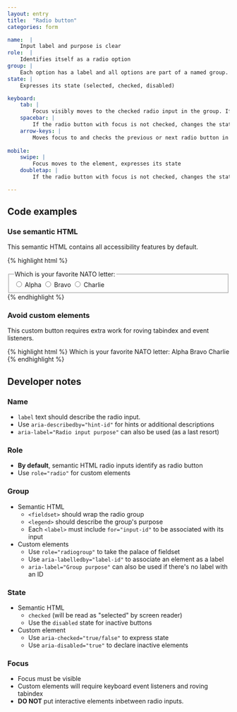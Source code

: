 ```yaml
---
layout: entry
title:  "Radio button"
categories: form

name:  |
    Input label and purpose is clear
role:  |
    Identifies itself as a radio option
group: |
    Each option has a label and all options are part of a named group.
state: |
    Expresses its state (selected, checked, disabled)

keyboard:
    tab: |
        Focus visibly moves to the checked radio input in the group. If a radio button is not checked, focus moves to the first radio button in the group.
    spacebar: |
        If the radio button with focus is not checked, changes the state to checked.  Otherwise, does nothing.
    arrow-keys: |
        Moves focus to and checks the previous or next radio button in the group
        
mobile:
    swipe: |
        Focus moves to the element, expresses its state
    doubletap: |
        If the radio button with focus is not checked, changes the state to checked. Otherwise, does nothing.

---
```



## Code examples

### Use semantic HTML
This semantic HTML contains all accessibility features by default.

{% highlight html %}
<fieldset>
  <legend>
    Which is your favorite NATO letter:
  </legend>
  
  <input type="radio" name="nato" id="alpha">
  <label for="alpha">Alpha</label>

  <input type="radio" name="nato" id="bravo">
  <label for="bravo">Bravo</label>

  <input type="radio" name="nato" id="charlie">
  <label for="charlie">Charlie</label>
</fieldset>
{% endhighlight %}

### Avoid custom elements
This custom button requires extra work for roving tabindex and event listeners.

{% highlight html %}
<custom-label id="groupLabel">
    Which is your favorite NATO letter:
</custom-label>
<custom-wrapper role="radiogroup" aria-labelledby="groupLabel">
    <custom-element role="radio" tabindex="-1">
        Alpha
    </custom-element>
    <custom-element role="radio" tabindex="-1">
        Bravo
    </custom-element>
    <custom-element role="radio" tabindex="-1">
        Charlie
    </custom-element>  
</custom-wrapper>
{% endhighlight %}

## Developer notes

### Name
- `label` text should describe the radio input.
- Use `aria-describedby="hint-id"` for hints or additional descriptions
- `aria-label="Radio input purpose"` can also be used (as a last resort)

### Role
- **By default**, semantic HTML radio inputs identify as radio button
- Use `role="radio"` for custom elements

### Group
- Semantic HTML
    - `<fieldset>` should wrap the radio group
    - `<legend>` should describe the group's purpose
    - Each `<label>` must include `for="input-id"` to be associated with its input
- Custom elements
    - Use `role="radiogroup"` to take the palace of fieldset
    - Use `aria-labelledby="label-id"` to associate an element as a label
    - `aria-label="Group purpose"` can also be used if there's no label with an ID

### State
- Semantic HTML
    - `checked` (will be read as "selected" by screen reader)
    - Use the `disabled` state for inactive buttons
- Custom element
    - Use `aria-checked="true/false"` to express state
    - Use `aria-disabled="true"` to declare inactive elements

### Focus
- Focus must be visible
- Custom elements will require keyboard event listeners and roving tabindex
- **DO NOT** put interactive elements inbetween radio inputs.


